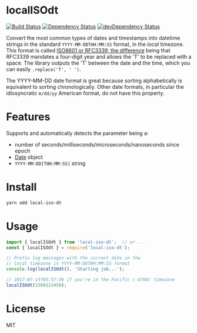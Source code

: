 # localISOdt

[![Build Status](https://travis-ci.org/dandv/local-iso-dt.svg?branch=master)](https://travis-ci.org/dandv/local-iso-dt) [![Dependency Status](https://david-dm.org/dandv/local-iso-dt.svg)](https://david-dm.org/dandv/local-iso-dt) [![devDependency Status](https://david-dm.org/dandv/local-iso-dt/dev-status.svg)](https://david-dm.org/dandv/local-iso-dt#info=devDependencies)

Convert the most common types of dates and timestamps into datetime strings in the standard `YYYY-MM-DDTHH:MM:SS` format, in the *local* timezone. This format is called [ISO8601 or RFC3339, the difference](https://stackoverflow.com/questions/522251/whats-the-difference-between-iso-8601-and-rfc-3339-date-formats/522281#522281) being that RFC3339 mandates a four-digit year and allows the 'T' to be replaced with a space. The library outputs the 'T' between the date and the time, which you can easily `.replace('T', ' ')`.

The YYYY-MM-DD date format is great because sorting alphabetically is equivalent to sorting chronologically. Other date formats, in particular the idiosyncratic `m/dd/yy` American format, do not have this property.

# Features

Supports and automatically detects the parameter being a:

* number of seconds/milliseconds/microseconds/nanoseconds since epoch
* [Date](https://developer.mozilla.org/en-US/docs/Web/JavaScript/Reference/Global_Objects/Date) object
* `YYYY-MM-DD[THH:MM:SS]` string

# Install

```sh
yarn add local-iso-dt
```

# Usage

```js
import { localISOdt } from 'local-iso-dt';  // or ...
const { localISOdt } = require('local-iso-dt');

// Prefix log messages with the current date in the
// local timezone in YYYY-MM-DDTHH:MM:SS format
console.log(localISOdt(), 'Starting job...');

// 2017-07-15T05:57:36 if you're in the Pacific (-0700) timezone
localISOdt(1500123456);
```

# License

MIT
